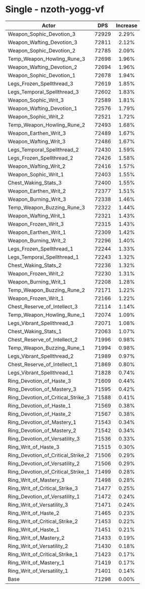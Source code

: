 # Single - nzoth-yogg-vf
| Actor | DPS | Increase |
|---|:---:|:---:|
|Weapon_Sophic_Devotion_3|72929|2.29%|
|Weapon_Wafting_Devotion_3|72811|2.12%|
|Weapon_Sophic_Devotion_2|72785|2.09%|
|Temp_Weapon_Howling_Rune_3|72698|1.96%|
|Weapon_Wafting_Devotion_2|72694|1.96%|
|Weapon_Sophic_Devotion_1|72678|1.94%|
|Legs_Frozen_Spellthread_3|72619|1.85%|
|Legs_Temporal_Spellthread_3|72602|1.83%|
|Weapon_Sophic_Writ_3|72589|1.81%|
|Weapon_Wafting_Devotion_1|72576|1.79%|
|Weapon_Sophic_Writ_2|72521|1.72%|
|Temp_Weapon_Howling_Rune_2|72493|1.68%|
|Weapon_Earthen_Writ_3|72489|1.67%|
|Weapon_Wafting_Writ_3|72486|1.67%|
|Legs_Temporal_Spellthread_2|72430|1.59%|
|Legs_Frozen_Spellthread_2|72426|1.58%|
|Weapon_Wafting_Writ_2|72416|1.57%|
|Weapon_Sophic_Writ_1|72403|1.55%|
|Chest_Waking_Stats_3|72400|1.55%|
|Weapon_Earthen_Writ_2|72377|1.51%|
|Weapon_Burning_Writ_3|72338|1.46%|
|Temp_Weapon_Buzzing_Rune_3|72322|1.44%|
|Weapon_Wafting_Writ_1|72321|1.43%|
|Weapon_Frozen_Writ_3|72315|1.43%|
|Weapon_Earthen_Writ_1|72309|1.42%|
|Weapon_Burning_Writ_2|72296|1.40%|
|Legs_Frozen_Spellthread_1|72244|1.33%|
|Legs_Temporal_Spellthread_1|72243|1.32%|
|Chest_Waking_Stats_2|72236|1.32%|
|Weapon_Frozen_Writ_2|72230|1.31%|
|Weapon_Burning_Writ_1|72208|1.28%|
|Temp_Weapon_Buzzing_Rune_2|72171|1.22%|
|Weapon_Frozen_Writ_1|72166|1.22%|
|Chest_Reserve_of_Intellect_3|72114|1.14%|
|Temp_Weapon_Howling_Rune_1|72074|1.09%|
|Legs_Vibrant_Spellthread_3|72071|1.08%|
|Chest_Waking_Stats_1|72063|1.07%|
|Chest_Reserve_of_Intellect_2|71996|0.98%|
|Temp_Weapon_Buzzing_Rune_1|71994|0.98%|
|Legs_Vibrant_Spellthread_2|71989|0.97%|
|Chest_Reserve_of_Intellect_1|71869|0.80%|
|Legs_Vibrant_Spellthread_1|71828|0.74%|
|Ring_Devotion_of_Haste_3|71609|0.44%|
|Ring_Devotion_of_Mastery_3|71595|0.42%|
|Ring_Devotion_of_Critical_Strike_3|71588|0.41%|
|Ring_Devotion_of_Haste_1|71569|0.38%|
|Ring_Devotion_of_Haste_2|71567|0.38%|
|Ring_Devotion_of_Mastery_1|71543|0.34%|
|Ring_Devotion_of_Mastery_2|71542|0.34%|
|Ring_Devotion_of_Versatility_3|71536|0.33%|
|Ring_Writ_of_Haste_3|71515|0.30%|
|Ring_Devotion_of_Critical_Strike_2|71506|0.29%|
|Ring_Devotion_of_Versatility_2|71506|0.29%|
|Ring_Devotion_of_Critical_Strike_1|71499|0.28%|
|Ring_Writ_of_Mastery_3|71498|0.28%|
|Ring_Writ_of_Critical_Strike_3|71477|0.25%|
|Ring_Devotion_of_Versatility_1|71472|0.24%|
|Ring_Writ_of_Versatility_3|71471|0.24%|
|Ring_Writ_of_Haste_2|71465|0.23%|
|Ring_Writ_of_Critical_Strike_2|71453|0.22%|
|Ring_Writ_of_Haste_1|71451|0.21%|
|Ring_Writ_of_Mastery_2|71433|0.19%|
|Ring_Writ_of_Versatility_2|71430|0.18%|
|Ring_Writ_of_Critical_Strike_1|71423|0.17%|
|Ring_Writ_of_Mastery_1|71419|0.17%|
|Ring_Writ_of_Versatility_1|71401|0.14%|
|Base|71298|0.00%|
